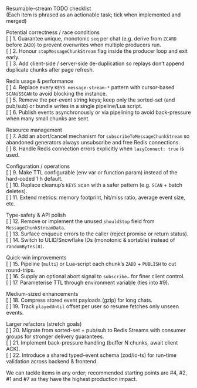 Resumable-stream TODO checklist  
(Each item is phrased as an actionable task; tick when implemented and merged)

Potential correctness / race conditions  
[ ] 1. Guarantee unique, monotonic `seq` per chat (e.g. derive from `ZCARD` before `ZADD`) to prevent overwrites when multiple producers run.  
[ ] 2. Honour `stopMessageChunkStream` flag inside the producer loop and exit early.  
[ ] 3. Add client-side / server-side de-duplication so replays don’t append duplicate chunks after page refresh.

Redis usage & performance  
[ ] 4. Replace every `KEYS message-stream-*` pattern with cursor-based `SCAN`/`SSCAN` to avoid blocking the instance.  
[ ] 5. Remove the per-event string keys; keep only the sorted-set (and pub/sub) or bundle writes in a single pipeline/Lua script.  
[ ] 6. Publish events asynchronously or via pipelining to avoid back-pressure when many small chunks are sent.

Resource management  
[ ] 7. Add an abort/cancel mechanism for `subscribeToMessageChunkStream` so abandoned generators always unsubscribe and free Redis connections.  
[ ] 8. Handle Redis connection errors explicitly when `lazyConnect: true` is used.

Configuration / operations  
[ ] 9. Make TTL configurable (env var or function param) instead of the hard-coded 1 h default.  
[ ] 10. Replace cleanup’s `KEYS` scan with a safer pattern (e.g. `SCAN` + batch deletes).  
[ ] 11. Extend metrics: memory footprint, hit/miss ratio, average event size, etc.

Type-safety & API polish  
[ ] 12. Remove or implement the unused `shouldStop` field from `MessageChunkStreamData`.  
[ ] 13. Surface enqueue errors to the caller (reject promise or return status).  
[ ] 14. Switch to ULID/Snowflake IDs (monotonic & sortable) instead of `randomBytes(8)`.

Quick-win improvements  
[ ] 15. Pipeline (`multi`) or Lua-script each chunk’s `ZADD` + `PUBLISH` to cut round-trips.  
[ ] 16. Supply an optional abort signal to `subscribe…` for finer client control.  
[ ] 17. Parameterise TTL through environment variable (ties into #9).

Medium-sized enhancements  
[ ] 18. Compress stored event payloads (gzip) for long chats.  
[ ] 19. Track `playedUntil` offset per user so resume fetches only unseen events.

Larger refactors (stretch goals)  
[ ] 20. Migrate from sorted-set + pub/sub to Redis Streams with consumer groups for stronger delivery guarantees.  
[ ] 21. Implement back-pressure handling (buffer N chunks, await client ACK).  
[ ] 22. Introduce a shared typed-event schema (zod/io-ts) for run-time validation across backend & frontend.

We can tackle items in any order; recommended starting points are #4, #2, #1 and
#7 as they have the highest production impact.
